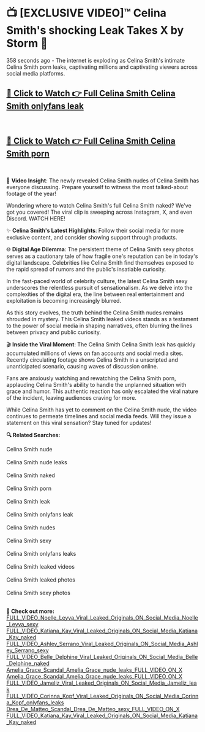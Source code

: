 # 📺 [EXCLUSIVE VIDEO]™ Celina Smith's shocking Leak Takes X by Storm 🚀

358 seconds ago - The internet is exploding as Celina Smith's intimate Celina Smith porn leaks, captivating millions and captivating viewers across social media platforms.

<h2><a href="https://github-6l9.pages.dev/link1">🔗 Click to Watch 👉 Full Celina Smith Celina Smith onlyfans leak</a></h2><br>
<h2><a href="https://github-6l9.pages.dev/link2">🔗 Click to Watch 👉 Full Celina Smith Celina Smith porn</a></h2><br>

🎥 **Video Insight**: The newly revealed Celina Smith nudes of Celina Smith has everyone discussing. Prepare yourself to witness the most talked-about footage of the year!

Wondering where to watch Celina Smith's full Celina Smith naked? We've got you covered! The viral clip is sweeping across Instagram, X, and even Discord. WATCH HERE!

✨ **Celina Smith's Latest Highlights**: Follow their social media for more exclusive content, and consider showing support through products.

🌐 **Digital Age Dilemma**: The persistent theme of Celina Smith sexy photos serves as a cautionary tale of how fragile one's reputation can be in today's digital landscape. Celebrities like Celina Smith find themselves exposed to the rapid spread of rumors and the public's insatiable curiosity.

In the fast-paced world of celebrity culture, the latest Celina Smith sexy underscores the relentless pursuit of sensationalism. As we delve into the complexities of the digital era, the line between real entertainment and exploitation is becoming increasingly blurred.

As this story evolves, the truth behind the Celina Smith nudes remains shrouded in mystery. This Celina Smith leaked videos stands as a testament to the power of social media in shaping narratives, often blurring the lines between privacy and public curiosity.

🎬 **Inside the Viral Moment**: The Celina Smith Celina Smith leak has quickly accumulated millions of views on fan accounts and social media sites. Recently circulating footage shows Celina Smith in a unscripted and unanticipated scenario, causing waves of discussion online.

Fans are anxiously watching and rewatching the Celina Smith porn, applauding Celina Smith's ability to handle the unplanned situation with grace and humor. This authentic reaction has only escalated the viral nature of the incident, leaving audiences craving for more.

While Celina Smith has yet to comment on the Celina Smith nude, the video continues to permeate timelines and social media feeds. Will they issue a statement on this viral sensation? Stay tuned for updates!

<strong>🔍 Related Searches:</strong>

Celina Smith nude
<br><br>
Celina Smith nude leaks
<br><br>
Celina Smith naked
<br><br>
Celina Smith porn
<br><br>
Celina Smith leak
<br><br>
Celina Smith onlyfans leak
<br><br>
Celina Smith nudes
<br><br>
Celina Smith sexy
<br><br>
Celina Smith onlyfans leaks
<br><br>
Celina Smith leaked videos
<br><br>
Celina Smith leaked photos
<br><br>
Celina Smith sexy photos
<br><br>



<strong>🔗 Check out more:</strong><br>
<a href="./FULL_VIDEO_Noelle_Leyva_Viral_Leaked_Originals_ON_Social_Media_Noelle_Leyva_sexy.md">FULL_VIDEO_Noelle_Leyva_Viral_Leaked_Originals_ON_Social_Media_Noelle_Leyva_sexy</a><br>
<a href="./FULL_VIDEO_Katiana_Kay_Viral_Leaked_Originals_ON_Social_Media_Katiana_Kay_naked.md">FULL_VIDEO_Katiana_Kay_Viral_Leaked_Originals_ON_Social_Media_Katiana_Kay_naked</a><br>
<a href="./FULL_VIDEO_Ashley_Serrano_Viral_Leaked_Originals_ON_Social_Media_Ashley_Serrano_sexy.md">FULL_VIDEO_Ashley_Serrano_Viral_Leaked_Originals_ON_Social_Media_Ashley_Serrano_sexy</a><br>
<a href="./FULL_VIDEO_Belle_Delphine_Viral_Leaked_Originals_ON_Social_Media_Belle_Delphine_naked.md">FULL_VIDEO_Belle_Delphine_Viral_Leaked_Originals_ON_Social_Media_Belle_Delphine_naked</a><br>
<a href="./Amelia_Grace_Scandal_Amelia_Grace_nude_leaks_FULL_VIDEO_ON_X.md">Amelia_Grace_Scandal_Amelia_Grace_nude_leaks_FULL_VIDEO_ON_X</a><br>
<a href="./Amelia_Grace_Scandal_Amelia_Grace_nude_leaks_FULL_VIDEO_ON_X.md">Amelia_Grace_Scandal_Amelia_Grace_nude_leaks_FULL_VIDEO_ON_X</a><br>
<a href="./FULL_VIDEO_Jameliz_Viral_Leaked_Originals_ON_Social_Media_Jameliz_leak.md">FULL_VIDEO_Jameliz_Viral_Leaked_Originals_ON_Social_Media_Jameliz_leak</a><br>
<a href="./FULL_VIDEO_Corinna_Kopf_Viral_Leaked_Originals_ON_Social_Media_Corinna_Kopf_onlyfans_leaks.md">FULL_VIDEO_Corinna_Kopf_Viral_Leaked_Originals_ON_Social_Media_Corinna_Kopf_onlyfans_leaks</a><br>
<a href="./Drea_De_Matteo_Scandal_Drea_De_Matteo_sexy_FULL_VIDEO_ON_X.md">Drea_De_Matteo_Scandal_Drea_De_Matteo_sexy_FULL_VIDEO_ON_X</a><br>
<a href="./FULL_VIDEO_Katiana_Kay_Viral_Leaked_Originals_ON_Social_Media_Katiana_Kay_naked.md">FULL_VIDEO_Katiana_Kay_Viral_Leaked_Originals_ON_Social_Media_Katiana_Kay_naked</a><br>
